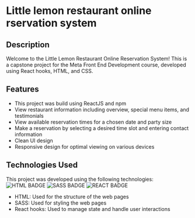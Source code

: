 # Little lemon restaurant online rservation system

## Description

Welcome to the Little Lemon Restaurant Online Reservation System!
This is a capstone project for the Meta Front End Development course,
developed using React hooks, HTML, and CSS.

## Features

- This project was build using ReactJS and npm
- View restaurant information including overview, special menu items, and testimonials
- View available reservation times for a chosen date and party size
- Make a reservation by selecting a desired time slot and entering contact information
- Clean UI design
- Responsive design for optimal viewing on various devices

## Technologies Used

This project was developed using the following technologies: \
![HTML BADGE](https://img.shields.io/badge/HTML5-E34F26?style=for-the-badge&logo=html5&logoColor=white)
![SASS BADGE](https://img.shields.io/badge/Sass-CC6699?style=for-the-badge&logo=sass&logoColor=white)
![REACT BADGE](https://img.shields.io/badge/React-20232A?style=for-the-badge&logo=react&logoColor=61DAFB)

- HTML: Used for the structure of the web pages
- SASS: Used for styling the web pages
- React hooks: Used to manage state and handle user interactions
